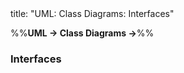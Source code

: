 <frontmatter>
title: "UML: Class Diagrams: Interfaces"
</frontmatter>

<link rel="stylesheet" href="{{baseUrl}}/css/textbook.css">

<div class="website-content">

%%**UML → Class Diagrams →**%%

### Interfaces

<div id="main">

<include src="./what/embed.md" boilerplate  />

</div>
</div>
